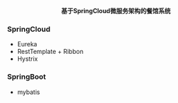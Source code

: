 <p align="center">
	<strong>基于SpringCloud微服务架构的餐馆系统</strong>
</p>


### SpringCloud
- Eureka
- RestTemplate + Ribbon
- Hystrix

### SpringBoot
- mybatis
